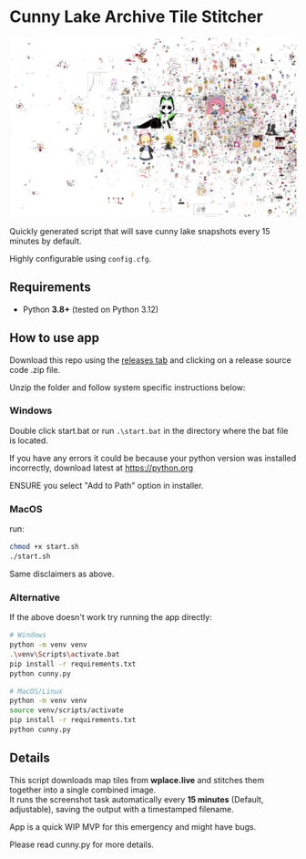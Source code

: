 # Cunny Lake Archive Tile Stitcher

![alt text](./assets/image_readme.png)

Quickly generated script that will save cunny lake snapshots every 15 minutes by default.

Highly configurable using `config.cfg`.

## Requirements
- Python **3.8+** (tested on Python 3.12)

## How to use app

Download this repo using the [releases tab](https://github.com/atharray/cunny-lake-archive/releases) and clicking on a release source code .zip file.

Unzip the folder and follow system specific instructions below:

### Windows

Double click start.bat or run `.\start.bat` in the directory where the bat file is located.

If you have any errors it could be because your python version was installed incorrectly, download latest at https://python.org

ENSURE you select "Add to Path" option in installer.

### MacOS

run:

```bash
chmod +x start.sh
./start.sh
```

Same disclaimers as above.


### Alternative

If the above doesn't work try running the app directly:

```bash
# Windows
python -m venv venv
.\venv\Scripts\activate.bat
pip install -r requirements.txt
python cunny.py
```

```bash
# MacOS/Linux
python -m venv venv
source venv/scripts/activate
pip install -r requirements.txt
python cunny.py
```


## Details

This script downloads map tiles from **wplace.live** and stitches them together into a single combined image.  
It runs the screenshot task automatically every **15 minutes** (Default, adjustable), saving the output with a timestamped filename.


App is a quick WIP MVP for this emergency and might have bugs.

Please read cunny.py for more details.